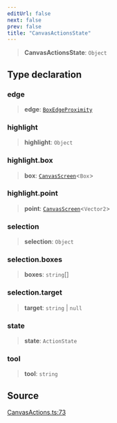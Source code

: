 ```yaml
---
editUrl: false
next: false
prev: false
title: "CanvasActionsState"
---
```


> **CanvasActionsState**: `Object`

## Type declaration

### edge

> **edge**: [`BoxEdgeProximity`](BoxEdgeProximity.md)

### highlight

> **highlight**: `Object`

### highlight.box

> **box**: [`CanvasScreen`](CanvasScreen.md)\<`Box`\>

### highlight.point

> **point**: [`CanvasScreen`](CanvasScreen.md)\<`Vector2`\>

### selection

> **selection**: `Object`

### selection.boxes

> **boxes**: `string`[]

### selection.target

> **target**: `string` \| `null`

### state

> **state**: `ActionState`

### tool

> **tool**: `string`

## Source

[CanvasActions.ts:73](https://github.com/nodenogg-in/alpha-p2p/blob/48d1c8b099632a7e2c2080f89bcf15f0aeed6eaf/packages/infinitykit/src/CanvasActions.ts#L73)
